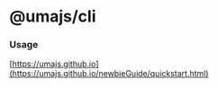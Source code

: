 # @umajs/cli

### Usage

[https://umajs.github.io](https://umajs.github.io/newbieGuide/quickstart.html)